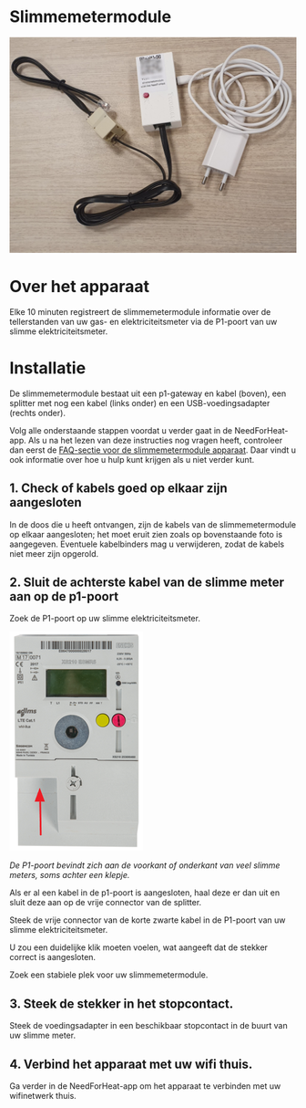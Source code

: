 # Slimmemetermodule

![device](../assets/p1-gateway-and-accessories.jpg)

# Over het apparaat

Elke 10 minuten registreert de slimmemetermodule informatie over de tellerstanden van uw gas- en elektriciteitsmeter via de P1-poort van uw slimme elektriciteitsmeter.

# Installatie

De slimmemetermodule bestaat uit een p1-gateway en kabel (boven), een splitter met nog een kabel (links onder) en een USB-voedingsadapter (rechts onder).

Volg alle onderstaande stappen voordat u verder gaat in de NeedForHeat-app. Als u na het lezen van deze instructies nog vragen heeft, controleer dan eerst de [FAQ-sectie voor de slimmemetermodule apparaat](../../faq/). Daar vindt u ook informatie over hoe u hulp kunt krijgen als u niet verder kunt.

## 1. Check of kabels goed op elkaar zijn aangesloten 

In de doos die u heeft ontvangen, zijn de kabels van de slimmemetermodule op elkaar aangesloten; het moet eruit zien zoals op bovenstaande foto is aangegeven. Eventuele kabelbinders mag u verwijderen, zodat de kabels niet meer zijn opgerold.

## 2. Sluit de achterste kabel van de slimme meter aan op de p1-poort

Zoek de P1-poort op uw slimme elektriciteitsmeter.

![p1-poort](../assets/P1MeterEnexis.png)

_De P1-poort bevindt zich aan de voorkant of onderkant van veel slimme meters, soms achter een klepje._

Als er al een kabel in de p1-poort is aangesloten, haal deze er dan uit en sluit deze aan op de vrije connector van de splitter.

Steek de vrije connector van de korte zwarte kabel in de P1-poort van uw slimme elektriciteitsmeter.

U zou een duidelijke klik moeten voelen, wat aangeeft dat de stekker correct is aangesloten.

Zoek een stabiele plek voor uw slimmemetermodule.

## 3. Steek de stekker in het stopcontact.

Steek de voedingsadapter in een beschikbaar stopcontact in de buurt van uw slimme meter.

## 4. Verbind het apparaat met uw wifi thuis.

Ga verder in de NeedForHeat-app om het apparaat te verbinden met uw wifinetwerk thuis.
